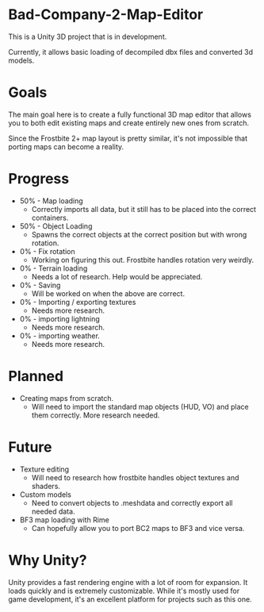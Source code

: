 # Bad-Company-2-Map-Editor

This is a Unity 3D project that is in development. 

Currently, it allows basic loading of decompiled dbx files and converted 3d models. 

# Goals
The main goal here is to create a fully functional 3D map editor that allows you to both edit existing maps and create entirely new ones from scratch. 

Since the Frostbite 2+ map layout is pretty similar, it's not impossible that porting maps can become a reality.

# Progress
* 50% - Map loading 
  * Correctly imports all data, but it still has to be placed into the correct containers.
* 50% - Object Loading 
  * Spawns the correct objects at the correct position but with wrong rotation. 
* 0% - Fix rotation 
  * Working on figuring this out. Frostbite handles rotation very weirdly.
* 0% - Terrain loading 
  * Needs a lot of research. Help would be appreciated.
* 0% - Saving  
  * Will be worked on when the above are correct.
* 0% - Importing / exporting textures 
  * Needs more research.
* 0% - importing lightning 
  * Needs more research.
* 0% - importing weather. 
  * Needs more research.

# Planned
* Creating maps from scratch.
  * Will need to import the standard map objects (HUD, VO) and place them correctly. More research needed.

# Future
* Texture editing
  * Will need to research how frostbite handles object textures and shaders.
* Custom models 
  * Need to convert objects to .meshdata and correctly export all needed data.
* BF3 map loading with Rime
  * Can hopefully allow you to port BC2 maps to BF3 and vice versa.

# Why Unity?
Unity provides a fast rendering engine with a lot of room for expansion. It loads quickly and is extremely customizable. While it's mostly used for game development, it's an excellent platform for projects such as this one.
